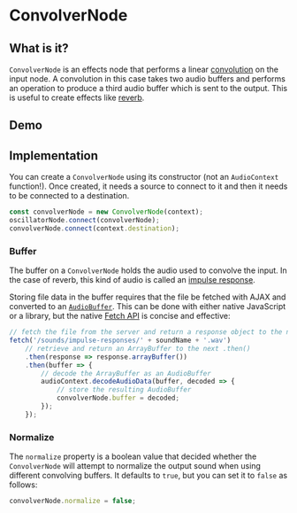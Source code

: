# ConvolverNode

## What is it?

`ConvolverNode` is an effects node that performs a linear [convolution](https://en.wikipedia.org/wiki/Convolution) on the input node.  A convolution in this case takes two audio buffers and performs an operation to produce a third audio buffer which is sent to the output.  This is useful to create effects like [reverb](https://en.wikipedia.org/wiki/Reverberation).

## Demo

<audio-demo>
    <template>
        <div>
            <button onclick="startAudio()">Start</button>
            <button onclick="endAudio()">Stop</button>
        </div>
        <div>
            <button onclick="toggleReverb()">Toggle Reverb</button>
            <button onclick="toggleNormalize()">Toggle Normalize</button>
        </div>
        <script>
            const convolverNodeContext = new AudioContext();
            let oscillatorNode;
            let reverb = true;
            let impulseResponse;
            const convolverNode = new ConvolverNode(convolverNodeContext);
            // fetch the file from the server and return a response object to the next .then()
            fetch('/sounds/impulse-responses/stpatricks.wav')
                // retrieve and return an ArrayBuffer to the next .then()
                .then(response => response.arrayBuffer())
                .then(buffer => {
                    // decode the ArrayBuffer as an AudioBuffer
                    convolverNodeContext.decodeAudioData(buffer, decoded => {
                        // store the resulting AudioBuffer
                        convolverNode.buffer = decoded;
                        impulseResponse = decoded;
                    });
                });
            const startAudio = function() {
                // allow the user to play sound
                convolverNodeContext.resume();
                if(oscillatorNode) oscillatorNode.stop();
                // create an oscillator node
                oscillatorNode = convolverNodeContext.createOscillator();
                if(reverb) {
                    // connect the oscillator node to the convolver node
                    oscillatorNode.connect(convolverNode);
                    // connect the convolver node to the destination
                    convolverNode.connect(convolverNodeContext.destination);
                } else {
                    oscillatorNode.connect(convolverNodeContext.destination)
                }
                // start the oscillator
                oscillatorNode.start();
            }
            const endAudio = function() {
                oscillatorNode.stop();
            }
            const toggleReverb = () => {
                reverb = !reverb;
            }
            const toggleNormalize = () => {
                convolverNode.normalize = !convolverNode.normalize;
                convolverNode.buffer = impulseResponse;
            }
        </script>
    </template>
</audio-demo>

## Implementation

You can create a `ConvolverNode` using its constructor (not an `AudioContext` function!).  Once created, it needs a source to connect to it and then it needs to be connected to a destination.

```javascript
const convolverNode = new ConvolverNode(context);
oscillatorNode.connect(convolverNode);
convolverNode.connect(context.destination);
```

### Buffer

The buffer on a `ConvolverNode` holds the audio used to convolve the input.  In the case of reverb, this kind of audio is called an [impulse response](https://en.wikipedia.org/wiki/Impulse_response).

Storing file data in the buffer requires that the file be fetched with AJAX and converted to an [`AudioBuffer`](audio-buffer).  This can be done with either native JavaScript or a library, but the native [Fetch API](https://developer.mozilla.org/en-US/docs/Web/API/Fetch_API) is concise and effective:

```javascript
// fetch the file from the server and return a response object to the next .then()
fetch('/sounds/impulse-responses/' + soundName + '.wav')
    // retrieve and return an ArrayBuffer to the next .then()
    .then(response => response.arrayBuffer())
    .then(buffer => {
        // decode the ArrayBuffer as an AudioBuffer
        audioContext.decodeAudioData(buffer, decoded => {
            // store the resulting AudioBuffer
            convolverNode.buffer = decoded;
        });
    });
```

### Normalize

The `normalize` property is a boolean value that decided whether the `ConvolverNode` will attempt to normalize the output sound when using different convolving buffers.  It defaults to `true`, but you can set it to `false` as follows:

```javascript
convolverNode.normalize = false;
```
